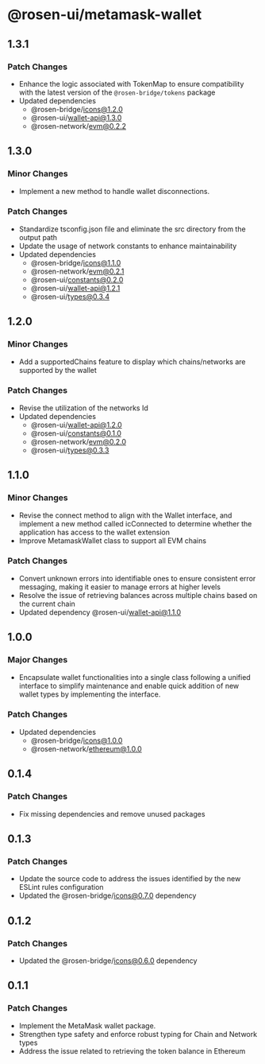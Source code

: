 # @rosen-ui/metamask-wallet

## 1.3.1

### Patch Changes

- Enhance the logic associated with TokenMap to ensure compatibility with the latest version of the `@rosen-bridge/tokens` package
- Updated dependencies
  - @rosen-bridge/icons@1.2.0
  - @rosen-ui/wallet-api@1.3.0
  - @rosen-network/evm@0.2.2

## 1.3.0

### Minor Changes

- Implement a new method to handle wallet disconnections.

### Patch Changes

- Standardize tsconfig.json file and eliminate the src directory from the output path
- Update the usage of network constants to enhance maintainability
- Updated dependencies
  - @rosen-bridge/icons@1.1.0
  - @rosen-network/evm@0.2.1
  - @rosen-ui/constants@0.2.0
  - @rosen-ui/wallet-api@1.2.1
  - @rosen-ui/types@0.3.4

## 1.2.0

### Minor Changes

- Add a supportedChains feature to display which chains/networks are supported by the wallet

### Patch Changes

- Revise the utilization of the networks Id
- Updated dependencies
  - @rosen-ui/wallet-api@1.2.0
  - @rosen-ui/constants@0.1.0
  - @rosen-network/evm@0.2.0
  - @rosen-ui/types@0.3.3

## 1.1.0

### Minor Changes

- Revise the connect method to align with the Wallet interface, and implement a new method called icConnected to determine whether the application has access to the wallet extension
- Improve MetamaskWallet class to support all EVM chains

### Patch Changes

- Convert unknown errors into identifiable ones to ensure consistent error messaging, making it easier to manage errors at higher levels
- Resolve the issue of retrieving balances across multiple chains based on the current chain
- Updated dependency @rosen-ui/wallet-api@1.1.0

## 1.0.0

### Major Changes

- Encapsulate wallet functionalities into a single class following a unified interface to simplify maintenance and enable quick addition of new wallet types by implementing the interface.

### Patch Changes

- Updated dependencies
  - @rosen-bridge/icons@1.0.0
  - @rosen-network/ethereum@1.0.0

## 0.1.4

### Patch Changes

- Fix missing dependencies and remove unused packages

## 0.1.3

### Patch Changes

- Update the source code to address the issues identified by the new ESLint rules configuration
- Updated the @rosen-bridge/icons@0.7.0 dependency

## 0.1.2

### Patch Changes

- Updated the @rosen-bridge/icons@0.6.0 dependency

## 0.1.1

### Patch Changes

- Implement the MetaMask wallet package.
- Strengthen type safety and enforce robust typing for Chain and Network types
- Address the issue related to retrieving the token balance in Ethereum

